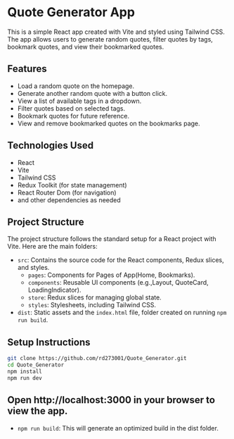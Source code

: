 # Quote Generator App

This is a simple React app created with Vite and styled using Tailwind CSS. The app allows users to generate random quotes, filter quotes by tags, bookmark quotes, and view their bookmarked quotes.

## Features

- Load a random quote on the homepage.
- Generate another random quote with a button click.
- View a list of available tags in a dropdown.
- Filter quotes based on selected tags.
- Bookmark quotes for future reference.
- View and remove bookmarked quotes on the bookmarks page.

## Technologies Used

- React
- Vite
- Tailwind CSS
- Redux Toolkit (for state management)
- React Router Dom (for navigation)
- and other dependencies as needed

## Project Structure

The project structure follows the standard setup for a React project with Vite. Here are the main folders:

- `src`: Contains the source code for the React components, Redux slices, and styles.
  - `pages`: Components for Pages of App(Home, Bookmarks).
  - `components`: Reusable UI components (e.g.,Layout, QuoteCard, LoadingIndicator).
  - `store`: Redux slices for managing global state.
  - `styles`: Stylesheets, including Tailwind CSS.
- `dist`: Static assets and the `index.html` file, folder created on running `npm run build`.

## Setup Instructions

```bash
git clone https://github.com/rd273001/Quote_Generator.git
cd Quote_Generator
npm install
npm run dev
```


## Open http://localhost:3000 in your browser to view the app.

- `npm run build`: This will generate an optimized build in the dist folder.
